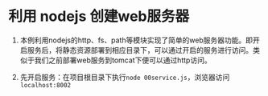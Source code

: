 # 利用 nodejs 创建web服务器
1. 本例利用nodejs的http、fs、path等模块实现了简单的web服务器功能。即开启服务后，将静态资源部署到相应目录下，可以通过开启的服务进行访问。类似于我们之前部署web服务到tomcat下便可以通过http访问。

2. 先开启服务：在项目根目录下执行```node 00service.js```，浏览器访问```localhost:8002```